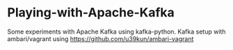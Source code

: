 # Playing-with-Apache-Kafka
Some experiments with Apache Kafka using kafka-python. 
Kafka setup with ambari/vagrant using https://github.com/u39kun/ambari-vagrant
